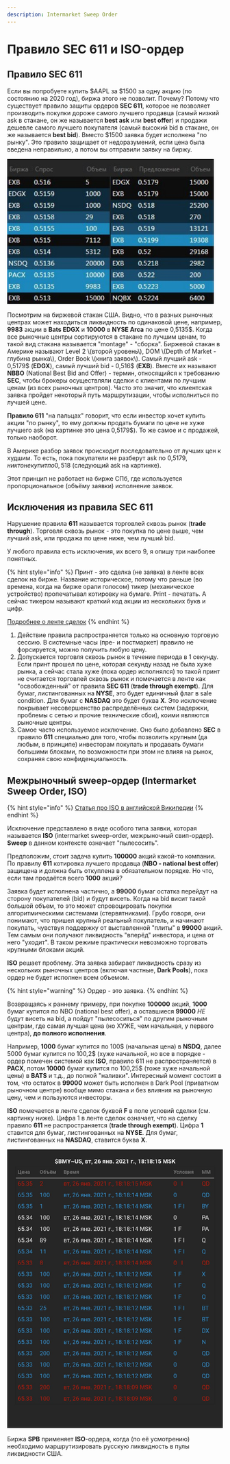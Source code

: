 ```yaml
---
description: Intermarket Sweep Order
---
```


# Правило SEC 611 и ISO-ордер

## Правило SEC 611

Если вы попробуете купить $AAPL за $1500 за одну акцию \(по состоянию на 2020 год\), биржа этого не позволит. Почему? Потому что существует правило защиты ордеров **SEC 611**, которое не позволяет производить покупки дороже самого лучшего продавца \(самый низкий ask в стакане, он же называется **best ask** или **best offer**\) и продажи дешевле самого лучшего покупателя \(самый высокий bid в стакане, он же называется **best bid**\). Вместо $1500 заявка будет исполнена "по рынку". Это правило защищает от недоразумений, если цена была введена неправильно, а потом вы отправили заявку на биржу.

![&#x411;&#x438;&#x440;&#x436;&#x435;&#x432;&#x43E;&#x439; &#x441;&#x442;&#x430;&#x43A;&#x430;&#x43D; &#x438;&#x437; &#x442;&#x435;&#x440;&#x43C;&#x438;&#x43D;&#x430;&#x43B;&#x430; &#x410;&#x432;&#x440;&#x43E;&#x440;&#x430;](../../.gitbook/assets/image%20%2819%29.png)

Посмотрим на биржевой стакан США. Видно, что в разных рыночных центрах может находиться ликвидность по одинаковой цене, например, **9983** акции в **Bats EDGX** и **10000** в **NYSE Arca** по цене 0,5135$. Когда все рыночные центры сортируются в стакане по лучшим ценам, то такой вид стакана называется "montage" - "сборка". Биржевой стакан в Америке называют Level 2 \(второй уровень\), DOM \(Depth of Market - глубина рынка\), Order Book \(книга заявок\). Самый лучший ask - 0,5179$ \(**EDGX**\), самый лучший bid - 0,516$ \(**EXB**\). Вместе их называют **NBBO** \(National Best Bid and Offer\) - термин, относящийся к требованию **SEC**, чтобы брокеры осуществляли сделки с клиентами по лучшим ценам \(из всех рыночных центров\). Часто это значит, что клиентская заявка пройдет некоторый путь маршрутизации, чтобы исполниться по лучшей цене.

**Правило 611** "на пальцах" говорит, что если инвестор хочет купить акции "по рынку", то ему должны продать бумаги по цене не хуже лучшего ask \(на картинке это цена 0,5179$\). То же самое и с продажей, только наоборот.

В Америке разбор заявок происходит последовательно от лучших цен к худшим. То есть, пока покупатели не разберут ask по 0,5179$, никто не купит по 0,518$ \(следующий ask на картинке\).

Этот принцип не работает на бирже СПб, где используется пропорциональное \(объёму заявки\) исполнение заявок.

## Исключения из правила SEC 611

Нарушение правила **611** называется торговлей сквозь рынок \(**trade through**\). Торговля сквозь рынок - это покупка по цене выше, чем лучший ask, или продажа по цене ниже, чем лучший bid.

У любого правила есть исключения, их всего 9, я опишу три наиболее понятных. 

{% hint style="info" %}
Принт - это сделка \(не заявка\) в ленте всех сделок на бирже. Название историческое, потому что раньше \(во времена, когда на бирже орали голосом\) тикер \(механическое устройство\) пропечатывал котировку на бумаге. Print - печатать. А сейчас тикером называют краткий код акции из нескольких букв и цифр.

[Подробнее о ленте сделок](../aurora.md)
{% endhint %}

1. Действие правила распространяется только на основную торговую сессию. В системные часы \(пре- и постмаркет\) правило не форсируется, можно получить любую цену.
2. Допускается торговля сквозь рынок в течение периода в 1 секунду. Если принт прошел по цене, которая секунду назад не была хуже рынка, а сейчас стала хуже \(пока ордер исполнялся\) то такой принт не считается торговлей сквозь рынок и помечается в ленте как "освобожденный" от правила **SEC 611** \(**trade through exempt**\). Для бумаг, листингованных на **NYSE**, это будет единичный флаг в sale condition. Для бумаг с **NASDAQ** это будет буква **X**. Это исключение покрывает несовершенство распределённых систем \(задержки, проблемы с сетью и прочие технические сбои\), коими являются рыночные центры.
3. Самое часто используемое исключение. Оно было добавлено **SEC** в правило **611** специально для того, чтобы позволить крупным \(да любым, в принципе\) инвесторам покупать и продавать бумаги большими блоками, по возможности при этом не влияя на рынок, сохраняя свою конфиденциальность.

## Межрыночный sweep-ордер \(Intermarket Sweep Order, ISO\)

{% hint style="info" %}
[Статья про ISO в английской Википедии](https://en.wikipedia.org/wiki/Intermarket_sweep_order)
{% endhint %}

Исключение представлено в виде особого типа заявки, которая называется **ISO** \(intermarket sweep-order, межрыночный свип-ордер\). **Sweep** в данном контексте означает "пылесосить".

Предположим, стоит задача купить **100000** акций какой-то компании. По правилу **611** котировка лучшего продавца \(**NBO - national best offer**\) защищена и должна быть откуплена в обязательном порядке. Но что, если там продаётся всего **1000** акций? 

Заявка будет исполнена частично, а **99000** бумаг остатка перейдут на сторону покупателей \(bid\) и будут висеть. Когда на bid висит такой большой объем, то это может спровоцировать покупки алгоритмическими системами \(стервятниками\). Грубо говоря, они понимают, что пришел крупный реальный покупатель, и начинают покупать, чувствуя поддержку от выставленной "плиты" в **99000** акций. Тем самым они получают ликвидность "вперёд" инвестора, и цена от него "уходит". В таком режиме практически невозможно торговать крупными блоками акций.

**ISO** решает проблему. Эта заявка забирает ликвидность сразу из нескольких рыночных центров \(включая частные, **Dark Pools**\), пока ордер не будет исполнен всем объемом.

{% hint style="warning" %}
Ордер - это заявка.
{% endhint %}

Возвращаясь к раннему примеру, при покупке **100000** акций, **1000** бумаг купится по NBO \(national best offer\), а оставшиеся **99000** _НЕ_ будут висеть на bid, а пойдут "пылесоситься" по другим рыночным центрам, где самая лучшая цена \(но ХУЖЕ, чем начальная, у первого центра\), **до полного исполнения**.

Например, **1000** бумаг купится по 100$ \(начальная цена\) в **NSDQ**, далее 5000 бумаг купится по 100,2$ \(хуже начальной, но все в порядке - ордер помечен системой как **ISO**, правило 611 не распространяется\) в **PACX**, потом **10000** бумаг купится по 100,25$ \(тоже хуже начальной цены\) в **BATS** и т.д., до полной "наливки". Интересный момент состоит в том, что остаток в **99000** может быть исполнен в Dark Pool \(приватном рыночном центре\) вообще мимо стакана и без влияния на рыночную цену, чем и пользуются инвесторы.

**ISO** помечается в ленте сделок буквой **F** в поле условий сделки \(см. картинку ниже\). Цифра 1 в ленте сделок означает, что на сделку правило **611** не распространяется \(**trade through exempt**\). Цифра **1** ставится для бумаг, листингованных на **NYSE**. Для бумаг, листингованных на **NASDAQ**, ставится буква **X**.

![&#x41B;&#x435;&#x43D;&#x442;&#x430; &#x43F;&#x440;&#x438;&#x43D;&#x442;&#x43E;&#x432; \(&#x440;&#x435;&#x43F;&#x440;&#x43E;&#x434;&#x443;&#x43A;&#x446;&#x438;&#x44F;\) &#x441; ISO-&#x441;&#x434;&#x435;&#x43B;&#x43A;&#x430;&#x43C;&#x438; \(&#x431;&#x443;&#x43A;&#x432;&#x430; F\)](../../.gitbook/assets/image%20%2818%29.png)

Биржа **SPB** применяет **ISO**-ордера, когда \(по её усмотрению\) необходимо маршрутизировать русскую ликвидность в пулы ликвидности США.

